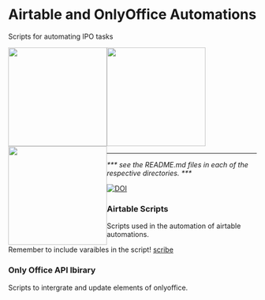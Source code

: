 
# Airtable and OnlyOffice Automations
Scripts for automating IPO tasks 

<div>
<img src='https://wcrp-cmip.org/wp-content/uploads/2023/08/CMIP_Logo_RGB_Negative.png' style='width:200px;float:right;position:absolute'/>
<img src='https://wcrp-cmip.org/wp-content/uploads/2023/08/CMIP_Logo_RGB_Positive.png' style='width:200px;float:left;position:relative'/>
<img src='https://wcrp-cmip.org/wp-content/uploads/2023/08/CMIP_Logo_RGB_Negative.png' style='width:200px;'/>
<img src='https://wcrp-cmip.org/wp-content/uploads/2023/08/CMIP_Logo_RGB_Positive.png' style='width:200px;float:left;position:relative'/>
</div>


--------
_*** see the README.md files in each of the respective directories. ***_

<a href="https://zenodo.org/badge/latestdoi/692810980"><img src="https://zenodo.org/badge/692810980.svg" alt="DOI"></a>

### Airtable Scripts
Scripts used in the automation of airtable automations. 

Remember to include varaibles in the script! <a href='https://scribehow.com/shared/How_to_Add_an_Input_Variable_in_Airtable__XMl_GzGrRTOJam2oDuGYUA'> scribe </a>

### Only Office API lbirary 
Scripts to intergrate and update elements of onlyoffice.
